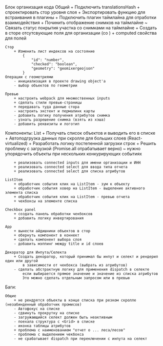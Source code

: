 Блок организация кода
    Общий
        + Подключить translationsHash
        + спроектировать стор уровня слоя
        + Экспортировать функцию для встраивания в плагины
        + Подключить плагин таймлайна для отработки взаимодействия
        + Починить отображение снимков на таймлайне
        ~ Связать статус покрытия участка со снимками на таймлайне
        + Создать в сторе отсутсвующие поля для организации (со )
        + computed свойства для полей

    Стор
        + Изменить лист индексов на состояние
            {
                "id": "number",
                "checked": "boolean",
                "geometry": "geomixergeojson"
            }
    Операции с геометриями
        - инициализация в проекте drawing object'a
        - выбор объектов по геометрии

    Превью
        + настроить webpack для множественных inputs
        + сделать стили превью-страницы
        + передавать туда данные стора
        - настроить экстент и пермалинк карты
        - добавить логику получения атрибутов снимка
        - узнать разрешение снимка (взять из хэша)
        - добавить реквизиты и логотип

Компоненты:
    List
        + Получать список объектов и выводить его в списке
        + Автоподгрузка данных при скролле для больших слоев (React-virtualized)
        + Разработать логику постепенной загрузки строк
        + Решить проблему с загрузкой (Promise.all отрабатывает верно)
        ~ нужно упорядочить объекты при нескольких конкурирующих событиях

        + реализовать connected inputs для имени организации и ИНН
        + реализовать connected select для ввода типа отчета
        + реализовать connected select для списка атрибутов

    ListItem
        + обработчик события клик на ListItem - зум к объекту
        + обработчик события ховер на ListItem - выделение активного элемента списка
        + обработчик события клик на ListItem - превью отчета
        + чекбоксы на элементе списка

    Checkbox panel
        + создать панель обработки чекбоксов
        + добавить логику инвертирования

    App
        + вынести айдишники объектов в стор
        + обернуть компонент в коннект
        + сделать компонент выбора слоя
        - добавить мэппинг между title и id слоев

    Декоратор для Инпута/Селекта
        + Создать декоратор, который принимал бы инпут и селект и рендерил один или другой
            в зависимости от чекбокса (выбрать из атрибутов)
        - сделать абстрактную логику для применения dispatch в селекте
            если выбирается прямое значение и значение из списка атрибутов
            Это можно сделать отдельным запросом или в превью

Баги:

    Общие
        + не рендрятся объекты в конце списка при резком скролле (незабинденный обработчик промисов)
        - Автофокус на списке
        - сдвинуть прокрутку на списке
        - загружающийся селект должен быть неактивным
        - поехала структура с <Grid> в списке
        - иконка таблицы атрибутов
        + проблема с наименованием "отчет о ... леса/лесов"
        - проблема с выделением чекбокса
        - не срабатывает dispatch при переключении с инпута на селект

